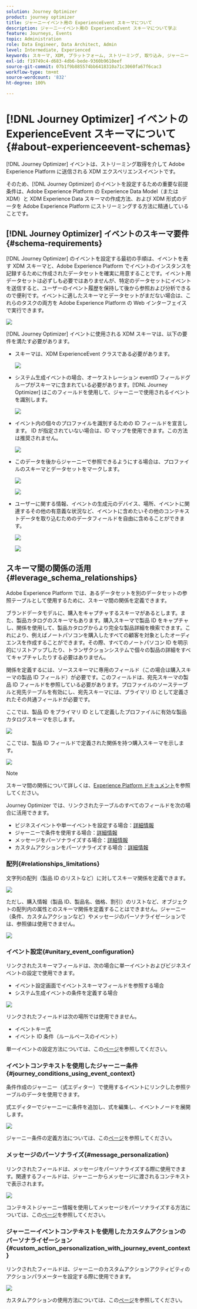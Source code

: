 ```yaml
---
solution: Journey Optimizer
product: journey optimizer
title: ジャーニーイベント用の ExperienceEvent スキーマについて
description: ジャーニーイベント用の ExperienceEvent スキーマについて学ぶ
feature: Journeys, Events
topic: Administration
role: Data Engineer, Data Architect, Admin
level: Intermediate, Experienced
keywords: スキーマ, XDM, プラットフォーム, ストリーミング, 取り込み, ジャーニー
exl-id: f19749c4-d683-4db6-bede-9360b9610eef
source-git-commit: 07b1f9b885574bb6418310a71c3060fa67f6cac3
workflow-type: tm+mt
source-wordcount: '832'
ht-degree: 100%

---
```


# [!DNL Journey Optimizer] イベントの ExperienceEvent スキーマについて {#about-experienceevent-schemas}

[!DNL Journey Optimizer] イベントは、ストリーミング取得を介して Adobe Experience Platform に送信される XDM エクスペリエンスイベントです。

そのため、[!DNL Journey Optimizer] のイベントを設定するための重要な前提条件は、Adobe Experience Platform の Experience Data Model（または XDM）と XDM Experience Data スキーマの作成方法、および XDM 形式のデータを Adobe Experience Platform にストリーミングする方法に精通していることです。

## [!DNL Journey Optimizer] イベントのスキーマ要件  {#schema-requirements}

[!DNL Journey Optimizer] のイベントを設定する最初の手順は、イベントを表す XDM スキーマと、Adobe Experience Platform でイベントのインスタンスを記録するために作成されたデータセットを確実に用意することです。イベント用データセットは必ずしも必要ではありませんが、特定のデータセットにイベントを送信すると、ユーザーのイベント履歴を保持して後から参照および分析できるので便利です。イベントに適したスキーマとデータセットがまだない場合は、これらのタスクの両方を Adobe Experience Platform の Web インターフェイスで実行できます。

![](assets/schema1.png)

[!DNL Journey Optimizer] イベントに使用される XDM スキーマは、以下の要件を満たす必要があります。

* スキーマは、XDM ExperienceEvent クラスである必要があります。

  ![](assets/schema2.png)

* システム生成イベントの場合、オーケストレーション eventID フィールドグループがスキーマに含まれている必要があります。[!DNL Journey Optimizer] はこのフィールドを使用して、ジャーニーで使用されるイベントを識別します。

  ![](assets/schema3.png)

* イベント内の個々のプロファイルを識別するための ID フィールドを宣言します。 ID が指定されていない場合は、ID マップを使用できます。この方法は推奨されません。

  ![](assets/schema4.png)

* このデータを後からジャーニーで参照できるようにする場合は、プロファイルのスキーマとデータセットをマークします。

  ![](assets/schema5.png)

  ![](assets/schema6.png)

* ユーザーに関する情報、イベントの生成元のデバイス、場所、イベントに関連するその他の有意義な状況など、イベントに含めたいその他のコンテキストデータを取り込むためのデータフィールドを自由に含めることができます。

  ![](assets/schema7.png)

  ![](assets/schema8.png)

## スキーマ間の関係の活用{#leverage_schema_relationships}

Adobe Experience Platform では、あるデータセットを別のデータセットの参照テーブルとして使用するために、スキーマ間の関係を定義できます。

ブランドデータモデルに、購入をキャプチャするスキーマがあるとします。また、製品カタログのスキーマもあります。購入スキーマで製品 ID をキャプチャし、関係を使用して、製品カタログからより完全な製品詳細を検索できます。これにより、例えばノートパソコンを購入したすべての顧客を対象としたオーディエンスを作成することができます。その際、すべてのノートパソコン ID を明示的にリストアップしたり、トランザクションシステムで個々の製品の詳細をすべてキャプチャしたりする必要はありません。

関係を定義するには、ソーススキーマに専用のフィールド（この場合は購入スキーマの製品 ID フィールド）が必要です。このフィールドは、宛先スキーマの製品 ID フィールドを参照している必要があります。プロファイルのソーステーブルと宛先テーブルを有効にし、宛先スキーマには、プライマリ ID として定義されたその共通フィールドが必要です。

ここでは、製品 ID をプライマリ ID として定義したプロファイルに有効な製品カタログスキーマを示します。

![](assets/schema9.png)

ここでは、製品 ID フィールドで定義された関係を持つ購入スキーマを示します。

![](assets/schema10.png)

>[!NOTE]
>
>スキーマ間の関係について詳しくは、[Experience Platform ドキュメント](https://experienceleague.adobe.com/docs/platform-learn/tutorials/schemas/configure-relationships-between-schemas.html?lang=ja)を参照してください。

Journey Optimizer では、リンクされたテーブルのすべてのフィールドを次の場合に活用できます。

* ビジネスイベントや単一イベントを設定する場合：[詳細情報](../event/experience-event-schema.md#unitary_event_configuration)
* ジャーニーで条件を使用する場合：[詳細情報](../event/experience-event-schema.md#journey_conditions_using_event_context)
* メッセージをパーソナライズする場合：[詳細情報](../event/experience-event-schema.md#message_personalization)
* カスタムアクションをパーソナライズする場合：[詳細情報](../event/experience-event-schema.md#custom_action_personalization_with_journey_event_context)

### 配列{#relationships_limitations}

文字列の配列（製品 ID のリストなど）に対してスキーマ関係を定義できます。

![](assets/schema15.png)

ただし、購入情報（製品 ID、製品名、価格、割引）のリストなど、オブジェクトの配列内の属性とのスキーマ関係を定義することはできません。ジャーニー（条件、カスタムアクションなど）やメッセージのパーソナライゼーションでは、参照値は使用できません。

![](assets/schema16.png)

### イベント設定{#unitary_event_configuration}

リンクされたスキーマフィールドは、次の場合に単一イベントおよびビジネスイベントの設定で使用できます。

* イベント設定画面でイベントスキーマフィールドを参照する場合
* システム生成イベントの条件を定義する場合

![](assets/schema11.png)

リンクされたフィールドは次の場所では使用できません。

* イベントキー式
* イベント ID 条件（ルールベースのイベント）

単一イベントの設定方法については、この[ページ](../event/about-creating.md)を参照してください。

### イベントコンテキストを使用したジャーニー条件{#journey_conditions_using_event_context}

条件作成のジャーニー（式エディター）で使用するイベントにリンクした参照テーブルのデータを使用できます。

式エディターでジャーニーに条件を追加し、式を編集し、イベントノードを展開します。

![](assets/schema12.png)

ジャーニー条件の定義方法については、この[ページ](../building-journeys/condition-activity.md)を参照してください。

### メッセージのパーソナライズ{#message_personalization}

リンクされたフィールドは、メッセージをパーソナライズする際に使用できます。関連するフィールドは、ジャーニーからメッセージに渡されるコンテキストで表示されます。

![](assets/schema14.png)

コンテキストジャーニー情報を使用してメッセージをパーソナライズする方法については、この[ページ](../personalization/personalization-use-case.md)を参照してください。

### ジャーニーイベントコンテキストを使用したカスタムアクションのパーソナライゼーション{#custom_action_personalization_with_journey_event_context}

リンクされたフィールドは、ジャーニーのカスタムアクションアクティビティのアクションパラメーターを設定する際に使用できます。

![](assets/schema13.png)

カスタムアクションの使用方法については、この[ページ](../building-journeys/using-custom-actions.md)を参照してください。
